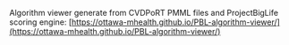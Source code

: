 Algorithm viewer generate from CVDPoRT PMML files and ProjectBigLife scoring engine: [https://ottawa-mhealth.github.io/PBL-algorithm-viewer/](https://ottawa-mhealth.github.io/PBL-algorithm-viewer/)
